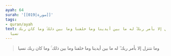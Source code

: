 ```yaml
---
ayah: 64
surah: '[[019|سورة]]'
tags:
- quran/ayah
text: وما نتنزل إلا بأمر ربك ۖ له ما بين أيدينا وما خلفنا وما بين ذلك ۚ وما كان ربك
  نسيا
---
```

> وما نتنزل إلا بأمر ربك ۖ له ما بين أيدينا وما خلفنا وما بين ذلك ۚ وما كان ربك نسيا
